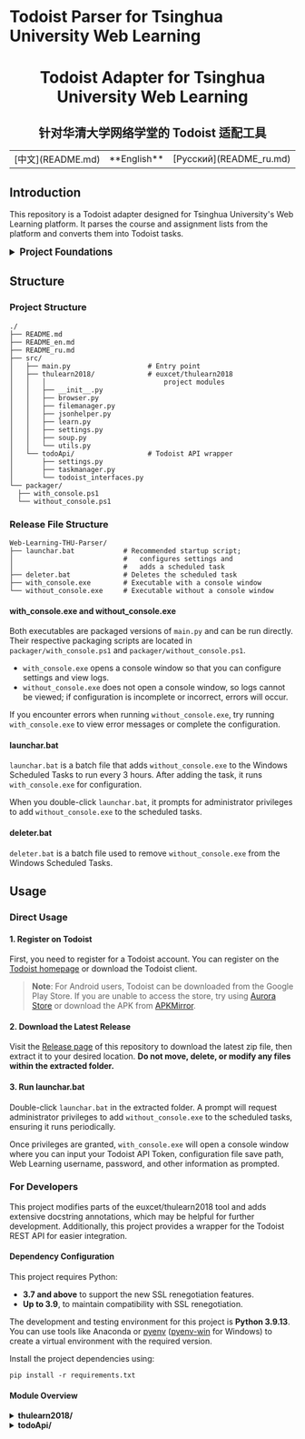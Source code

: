 # Todoist Parser for Tsinghua University Web Learning

<div align="center">
  <h1>Todoist Adapter for Tsinghua University Web Learning</h1>
  <h2>针对华清大学网络学堂的 Todoist 适配工具</h2>
  <table>
    <tr>
      <td> [中文](README.md) </td>
      <td> **English** </td>
      <td> [Русский](README_ru.md) </td>
    </tr>
  </table>
</div>

## Introduction

This repository is a Todoist adapter designed for Tsinghua University's Web Learning platform. It parses the course and assignment lists from the platform and converts them into Todoist tasks.

<details>
<summary style="font-size: 1.2em; font-weight: bold;">
  Project Foundations
</summary>

### Todoist REST API

Todoist is a task management tool comparable to MS To-Do in its free version. It provides a REST API for developers to interact with the Todoist server via HTTP requests, as well as a Python SDK for easier development.

+ Homepage: [https://todoist.com/](https://todoist.com/)
+ REST API Documentation: [https://developer.todoist.com/rest/v2/](https://developer.todoist.com/rest/v2/)

### euxcet/thulearn2018

This repository modifies the unofficial tool for Tsinghua University's Web Learning platform originally available at euxcet/thulearn2018. The `browser` module in that project offers comprehensive parsing functionalities to fetch course and assignment lists.

+ GitHub Repository: [![GitHub stars](https://img.shields.io/github/stars/euxcet/thulearn2018?style=social)](https://github.com/euxcet/thulearn2018)

</details>

## Structure

### Project Structure

```plaintext
./
├── README.md
├── README_en.md
├── README_ru.md
├── src/
│   ├── main.py                   # Entry point
│   ├── thulearn2018/             # euxcet/thulearn2018 
│   │   │                             project modules
│   │   ├── __init__.py
│   │   ├── browser.py
│   │   ├── filemanager.py
│   │   ├── jsonhelper.py
│   │   ├── learn.py
│   │   ├── settings.py
│   │   ├── soup.py
│   │   └── utils.py
│   └── todoApi/                  # Todoist API wrapper
│       ├── settings.py
│       ├── taskmanager.py
│       └── todoist_interfaces.py
└── packager/
  ├── with_console.ps1
  └── without_console.ps1
```

### Release File Structure

```plaintext
Web-Learning-THU-Parser/
├── launchar.bat            # Recommended startup script; 
│                           #   configures settings and 
│                           #   adds a scheduled task
├── deleter.bat             # Deletes the scheduled task
├── with_console.exe        # Executable with a console window
└── without_console.exe     # Executable without a console window
```

#### with_console.exe and without_console.exe

Both executables are packaged versions of `main.py` and can be run directly. Their respective packaging scripts are located in `packager/with_console.ps1` and `packager/without_console.ps1`.
+ `with_console.exe` opens a console window so that you can configure settings and view logs.
+ `without_console.exe` does not open a console window, so logs cannot be viewed; if configuration is incomplete or incorrect, errors will occur.

If you encounter errors when running `without_console.exe`, try running `with_console.exe` to view error messages or complete the configuration.

#### launchar.bat

`launchar.bat` is a batch file that adds `without_console.exe` to the Windows Scheduled Tasks to run every 3 hours. After adding the task, it runs `with_console.exe` for configuration.

When you double-click `launchar.bat`, it prompts for administrator privileges to add `without_console.exe` to the scheduled tasks.

#### deleter.bat

`deleter.bat` is a batch file used to remove `without_console.exe` from the Windows Scheduled Tasks.

## Usage

### Direct Usage

#### 1. Register on Todoist

First, you need to register for a Todoist account. You can register on the [Todoist homepage](https://todoist.com/) or download the Todoist client.

> **Note**: For Android users, Todoist can be downloaded from the Google Play Store. If you are unable to access the store, try using [Aurora Store](https://auroraoss.com/) or download the APK from [APKMirror](https://www.apkmirror.com/).

#### 2. Download the Latest Release

Visit the [Release page](https://github.com/TheTenth-THU/Web-learning-THU-parser/releases) of this repository to download the latest zip file, then extract it to your desired location. **Do not move, delete, or modify any files within the extracted folder.**

#### 3. Run launchar.bat

Double-click `launchar.bat` in the extracted folder. A prompt will request administrator privileges to add `without_console.exe` to the scheduled tasks, ensuring it runs periodically.

Once privileges are granted, `with_console.exe` will open a console window where you can input your Todoist API Token, configuration file save path, Web Learning username, password, and other information as prompted.

### For Developers

This project modifies parts of the euxcet/thulearn2018 tool and adds extensive docstring annotations, which may be helpful for further development. Additionally, this project provides a wrapper for the Todoist REST API for easier integration.

#### Dependency Configuration

This project requires Python:
+ **3.7 and above** to support the new SSL renegotiation features.
+ **Up to 3.9**, to maintain compatibility with SSL renegotiation.

The development and testing environment for this project is **Python 3.9.13**. You can use tools like Anaconda or [pyenv](https://github.com/pyenv/pyenv) ([pyenv-win](https://github.com/pyenv-win/pyenv-win) for Windows) to create a virtual environment with the required version.

Install the project dependencies using:

```shell
pip install -r requirements.txt
```

#### Module Overview

<details>
<summary style="font-weight: bold;">
  thulearn2018/
</summary>

<details>
<summary style="font-style: italic;">
  thulearn2018.settings
</summary>

The `thulearn2018.settings` module provides the `Settings` class for managing configuration information.

| Category      | Method                    | Parameters                          | Return   | Description                     |
| ------------- | ------------------------- | ----------------------------------- | -------- | ------------------------------- |
| Initialization| `Settings.__init__`       | `path`: _str_ (path to config file) | _None_   | Initializes a `Settings` instance |
</details>

<details>
<summary style="font-style: italic;">
  thulearn2018.browser
</summary>

The `thulearn2018.browser` module integrates functionalities to parse course lists and assignment lists from the Web Learning platform, providing the `Learn` class.

| Category          | Method                       | Parameters                     | Return        | Description                         |
| ----------------- | ---------------------------- | ------------------------------ | ------------- | ------------------------------------ |
| Initialization    | `Learn.__init__`             | `settings`: _Settings_ instance| _None_        | Initializes the `Learn` class         |
|                   |                              | `reset`: _bool_ (whether to re-enter username and password) |      |                                      |
| User Management   | `Learn.set_user`             | _None_                         | _None_        | Sets the Web Learning username and password |
|                   | `Learn.get_user`             | _None_                         | _str_         | Retrieves current username and password |
| File Management   | `Learn.set_path`             | _None_                         | _None_        | Sets the path for saving files         |
|                   | `Learn.get_path`             | _None_                         | _str_         | Retrieves the current file path        |
|                   | `Learn.set_local`            | _None_                         | _None_        | Resets (clears) local file records      |
| Network Management| `Learn.login`                | `mode`: _str_ (login mode)      | _None_        | Logs into the platform using credentials |
| Course Management | `Learn.set_semester`         | `semester`: _str_ (semester ID) | _None_        | Sets the current semester               |
|                   | `Learn.get_lessons`          | `exclude`: _list_ (courses to exclude) | _list_   | Retrieves the course list for the current semester |
|                   |                            | `include`: _list_ (courses to include)  |             |                                      |
|                   | `Learn.init_lessons`         | `exclude`: _list_ (courses to exclude) | _list_   | Creates directories for courses       |
|                   |                            | `include`: _list_ (courses to include)  |             |                                      |
| Assignment Management | `Learn.get_files_id`     | `lesson_id`: _str_ (course ID)   | _list_        | Retrieves a list of file IDs for the course |
|                   | `Learn.file_id_exist`        | `fid`: _str_ (file ID)           | _bool_        | Checks if a file ID exists locally      |
|                   | `Learn.save_file_id`         | `fid`: _str_ (file ID)           | _None_        | Saves the file ID locally             |
|                   | `Learn.download_files`       | `lesson_id`: _str_ (course ID)   | _None_        | Downloads course files                |
|                   |                            | `lesson_name`: _str_ (course name) |            |                                      |
|                   |                            | `file_id`: _str_ (file ID)       |             |                                      |
|                   | `Learn.download_homework`    | `lesson_id`: _str_ (course ID)   | _list_        | Downloads assignments for the course |
|                   |                            | `lesson_name`: _str_ (course name) |            |                                      |
|                   |                            | `download_submission`: _bool_ (download submitted assignments) | |                                  |
|                   |                            | `download_files`: _bool_ (download files) |       |                                  |
|                   | `Learn.upload`               | `homework_id`: _str_ (assignment ID) | _None_   | Uploads assignment files              |
|                   |                            | `file_path`: _str_ (file path)   |             |                                      |
|                   |                            | `message`: _str_ (upload message)|            |                                      |
|                   | `Learn.get_ddl`              | `lessons`: _list_ (course list)  | _list_        | Retrieves assignment deadlines       |
|                   |                            | `download_submission`: _bool_ (download submitted assignments) | |                                  |
|                   |                            | `download_files`: _bool_ (download files) |       |                                  |
</details>

<details>
<summary style="font-style: italic;">
  thulearn2018.learn
</summary>

The `thulearn2018.learn` module provides a command line interface (CLI) for interacting with Tsinghua University's Web Learning platform. It uses the `click` library to implement commands such as downloading course files, resetting configuration, displaying configuration, clearing download records, submitting assignments, and showing assignment deadlines.

| Category         | Command           | Parameters                                  | Return    | Description                                               |
| ---------------- | ----------------- | ------------------------------------------- | --------- | --------------------------------------------------------- |
| Download         | `download`        | `exclude`: _str_ (courses to exclude)       | _None_    | Downloads all course files for the specified courses and semester |
|                  |                   | `include`: _str_ (courses to include)       |           |                                                           |
|                  |                   | `semester`: _str_ (semester ID)             |           |                                                           |
|                  |                   | `path`: _str_ (file save path)               |           |                                                           |
|                  |                   | `download_submission`: _bool_ (download submitted assignments) | |                                        |
| Reset            | `reset`           | _None_                                      | _None_    | Resets configuration such as username and file path     |
| Display Config   | `config`          | _None_                                      | _None_    | Displays current configuration, including username and file path |
| Clear Records    | `clear`           | `semester`: _str_ (semester ID)             | _None_    | Clears all download records for the specified semester    |
| Submit Assignment| `submit`          | `name`: _str_ (assignment file path)         | _None_    | Submits the specified assignment along with a message     |
|                  |                   | `m`: _str_ (submission message)              |           |                                                           |
| Show Deadlines   | `ddl`             | `exclude`: _str_ (courses to exclude)       | _None_    | Displays assignment deadlines for the specified courses and semester |
|                  |                   | `include`: _str_ (courses to include)       |           |                                                           |
|                  |                   | `semester`: _str_ (semester ID)             |           |                                                           |
|                  |                   | `path`: _str_ (assignment file save path)    |           |                                                           |
|                  |                   | `download_submission`: _bool_ (download submitted assignments) | |                                        |
</details>
</details>

<details>
<summary style="font-weight: bold;">
  todoApi/
</summary>

<details>
<summary style="font-style: italic;">
  todoApi.settings
</summary>

The `todoApi.settings` module provides the `Settings` class to manage configuration details for the Todoist API.

| Category      | Method                    | Parameters                     | Return   | Description                             |
| ------------- | ------------------------- | ------------------------------ | -------- | --------------------------------------- |
| Initialization| `Settings.__init__`       | `config_dir`: _str_ (config directory) | _None_ | Initializes the `Settings` instance    |
</details>

<details>
<summary style="font-style: italic;">
  todoApi.taskmanager
</summary>

The `todoApi.taskmanager` module provides the `TaskManager` class to manage projects, sections, and tasks in Todoist.

| Category           | Method                       | Parameters                          | Return   | Description                         |
| ------------------ | ---------------------------- | ----------------------------------- | -------- | ------------------------------------ |
| Initialization     | `TaskManager.__init__`       | `settings`: _Settings_ instance     | _None_   | Initializes the `TaskManager` instance   |
|                    |                            | `reset`: _bool_ (reset Todoist config) |        |                                      |
| Project Management | `TaskManager.project_setup`  | `semester`: _str_ (semester ID)      | _None_   | Sets up the project for the current semester |
| Section Management | `TaskManager.section_setup`  | `project_id`: _str_ (project ID)     | _None_   | Initializes sections for the project        |
| Course Management  | `TaskManager.init_courses`   | `courses`: _list_ (course list)       | _None_   | Creates labels for courses               |
| Task Management    | `TaskManager.update_assignments` | `assignments`: _list[list]_ (assignment list) | _None_ | Updates assignment tasks                  |
</details>

<details>
<summary style="font-style: italic;">
  todoApi.todoist_interfaces
</summary>

The `todoApi.todoist_interfaces` module provides the `TodoistInterface` class to interact with the Todoist API, handling projects, sections, tasks, and labels.

| Category           | Method                        | Parameters                                  | Return                 | Description                                      |
| ------------------ | ----------------------------- | ------------------------------------------- | ---------------------- | ------------------------------------------------ |
| Initialization     | `TodoistInterface.__init__`   | `settings`: _Settings_ instance             | _None_                 | Initializes the `TodoistInterface` instance      |
|                    |                              | `reset`: _bool_ (reset Todoist config)       |                        |                                                  |
| Project Management | `TodoistInterface.get_projects` | _None_                                     | _list[Project]_        | Retrieves all projects                           |
|                    | `TodoistInterface.get_project`  | `name`: _str_ (project name)                | _Optional[Project]_    | Retrieves a project by name                      |
|                    | `TodoistInterface.add_project`  | `name`: _str_ (project name)                | _Optional[Project]_    | Adds a project with the specified name           |
|                    | `TodoistInterface.favorite_project` | `project_id`: _str_ (project ID)         | _bool_                 | Favorites the specified project                  |
| Section Management | `TodoistInterface.get_sections` | `project_id`: _str_ (project ID)             | _list[Section]_        | Retrieves all sections for the specified project |
|                    | `TodoistInterface.get_section`  | `project_id`: _str_ (project ID)             | _Optional[Section]_    | Retrieves a section by name within a project     |
|                    | `TodoistInterface.add_section`  | `project_id`: _str_ (project ID)             | _Optional[Section]_    | Adds a section to the specified project          |
| Task Management    | `TodoistInterface.get_tasks`    | `project_id`: _str_ (project ID)             | _list[Task]_           | Retrieves all tasks for the specified project    |
|                    |                               | `section_id`: _str_ (section ID)             |                        |                                                  |
|                    |                               | `label`: _str_ (task label)                  |                        |                                                  |
|                    | `TodoistInterface.get_task`     | `project_id`: _str_ (project ID)             | _Optional[Task]_       | Retrieves a task by title within a project       |
|                    |                               | `title`: _str_ (task title)                  |                        |                                                  |
|                    |                               | `section_id`: _str_ (section ID)             |                        |                                                  |
|                    |                               | `label`: _str_ (task label)                  |                        |                                                  |
|                    | `TodoistInterface.add_task`     | `title`: _str_ (task title)                  | _Optional[Task]_       | Adds a task to the specified project             |
|                    |                               | `project_id`: _str_ (project ID)             |                        |                                                  |
|                    |                               | `section_id`: _str_ (section ID)             |                        |                                                  |
|                    |                               | `labels`: _list[str]_ (task labels)          |                        |                                                  |
|                    |                               | `desc`: _str_ (task description)            |                        |                                                  |
|                    |                               | `**kwargs`: additional parameters          |                        |                                                  |
|                    | `TodoistInterface.update_task`  | `task_id`: _str_ (task ID)                   | _bool_                 | Updates the task with the specified ID           |
|                    |                               | `**kwargs`: additional parameters          |                        |                                                  |
|                    | `TodoistInterface.complete_task`| `task_id`: _str_ (task ID)                   | _bool_                 | Completes the task with the specified ID         |
| Label Management   | `TodoistInterface.get_personal_labels` | _None_                              | _list[Label]_          | Retrieves all personal labels                    |
|                    | `TodoistInterface.get_label`    | `name`: _str_ (label name)                   | _Optional[Label]_      | Retrieves a label by name                        |
|                    | `TodoistInterface.add_label`    | `name`: _str_ (label name)                   | _Optional[Label]_      | Adds a label with the specified name             |
|                    |                               | `color`: _str_ (label color)                 |                        |                                                  |
</details>

</details>
